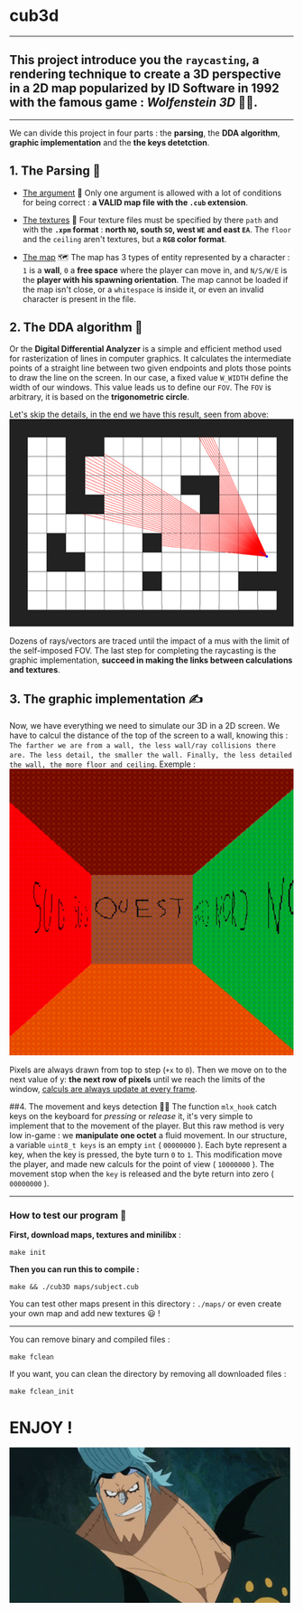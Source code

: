 # cub3d

---

## This project introduce you the `raycasting`, a rendering technique to create a 3D perspective in a 2D map popularized by ID Software in 1992 with the famous game : *Wolfenstein 3D* 🔫💪.

---

We can divide this project in four parts : the **parsing**, the **DDA algorithm**, **graphic implementation** and the **the keys detetction**.

## 1. The Parsing 🔨
- <ins>The argument</ins> 💭
Only one argument is allowed with a lot of conditions for being correct : **a VALID map file with the `.cub` extension**.

- <ins>The textures</ins> 🎨
Four texture files must be specified by there `path` and with the **`.xpm` format** : **north `NO`, south `SO`, west `WE` and east `EA`**.
The `floor` and the `ceiling` aren't textures, but a **`RGB` color format**.

- <ins>The map</ins> 🗺️
The map has 3 types of entity represented by a character : `1` is a **wall**, `0` a **free space** where the player can move in, and `N/S/W/E` is the **player with his spawning orientation**.
The map cannot be loaded if the map isn't close, or a `whitespace` is inside it, or even an invalid character is present in the file.

## 2. The DDA algorithm 🧮
Or the **Digital Differential Analyzer** is a simple and efficient method used for rasterization of lines in computer graphics. It calculates the intermediate points of a straight line between two given endpoints and plots those points to draw the line on the screen.
In our case, a fixed value `W_WIDTH` define the width of our windows. This value leads us to define our `FOV`. The `FOV` is arbitrary, it is based on the **trigonometric circle**.

Let's skip the details, in the end we have this result, seen from above:
![](./doc/DDA.jpg)

Dozens of rays/vectors are traced until the impact of a mus with the limit of the self-imposed FOV.
The last step for completing the raycasting is the graphic implementation, **succeed in making the links between calculations and textures**.

## 3. The graphic implementation ✍️
Now, we have everything we need to simulate our 3D in a 2D screen.
We have to calcul the distance of the top of the screen to a wall, knowing this : `The farther we are from a wall, the less wall/ray collisions there are.
The less detail, the smaller the wall.
Finally, the less detailed the wall, the more floor and ceiling`.
Exemple :
![](./doc/raycasting.gif)

Pixels are always drawn from top to step (`+x` to `0`). Then we move on to the next value of y: **the next row of pixels** until we reach the limits of the window, <ins>calculs are always update at every frame</ins>.

##4. The movement and keys detection 🚶‍♂️
The function `mlx_hook` catch keys on the keyboard for *pressing* or *release* it, it's very simple to implement that to the movement of the player.
But this raw method is very low in-game : we **manipulate one octet** a fluid movement.
In our structure, a variable `uint8_t keys` is an empty `int` ( `00000000` ). Each byte represent a key, when the key is pressed, the byte turn `0` to `1`. This modification move the player, and made new calculs for the point of view ( `10000000` ). The movement stop when the `key` is released and the byte return into zero ( `00000000` ).


---

### How to test our program 👾

**First, download maps, textures and minilibx** :
```
make init
```
**Then you can run this to compile :**
```
make && ./cub3D maps/subject.cub
```
You can test other maps present in this directory : `./maps/` or even create your own map and add new textures 😃 !

---

You can remove binary and compiled files :
```
make fclean
```
If you want, you can clean the directory by removing all downloaded files :
```
make fclean_init
```

# ENJOY !
![](./doc/franjy_thumb_up.gif)
